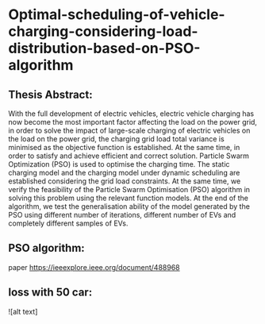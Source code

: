 # Optimal-scheduling-of-vehicle-charging-considering-load-distribution-based-on-PSO-algorithm
## Thesis Abstract:

With the full development of electric vehicles, electric vehicle charging has now become the most important factor affecting the load on the power grid, in order to solve the impact of large-scale charging of electric vehicles on the load on the power grid, the charging grid load total variance is minimised as the objective function is established. At the same time, in order to satisfy and achieve efficient and correct solution. Particle Swarm Optimization (PSO) is used to optimise the charging time. The static charging model and the charging model under dynamic scheduling are established considering the grid load constraints. At the same time, we verify the feasibility of the Particle Swarm Optimisation (PSO) algorithm in solving this problem using the relevant function models. At the end of the algorithm, we test the generalisation ability of the model generated by the PSO using different number of iterations, different number of EVs and completely different samples of EVs. 
## PSO algorithm:
paper https://ieeexplore.ieee.org/document/488968

## loss with 50 car:
![alt text] 
